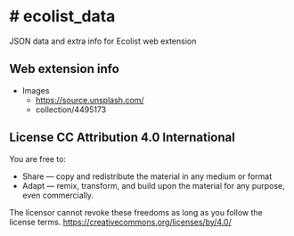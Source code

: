 # # ecolist_data
JSON data and extra info for Ecolist web extension

## Web extension info

- Images
    - https://source.unsplash.com/
    - collection/4495173

## License CC Attribution 4.0 International

You are free to:
* Share — copy and redistribute the material in any medium or format
* Adapt — remix, transform, and build upon the material for any purpose, even commercially.

The licensor cannot revoke these freedoms as long as you follow the license terms.
https://creativecommons.org/licenses/by/4.0/

